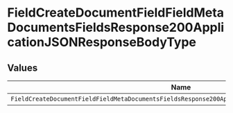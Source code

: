 # FieldCreateDocumentFieldFieldMetaDocumentsFieldsResponse200ApplicationJSONResponseBodyType


## Values

| Name                                                                                               | Value                                                                                              |
| -------------------------------------------------------------------------------------------------- | -------------------------------------------------------------------------------------------------- |
| `FieldCreateDocumentFieldFieldMetaDocumentsFieldsResponse200ApplicationJSONResponseBodyTypeNumber` | number                                                                                             |